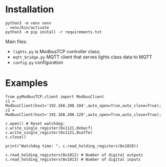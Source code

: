 Installation
============

```
python3 -m venv venv
. venv/bin/activate
python3 -m pip install -r requirements.txt
```

Main files:
  - `lights.py` is ModbusTCP controller class;
  - `mqtt_bridge.py` MQTT client that serves lights class data to MQTT
  - `config.py` configuration

Examples
========

```
from pyModbusTCP.client import ModbusClient
c1 = ModbusClient(host='192.168.200.104',auto_open=True,auto_close=True);
c2 = ModbusClient(host='192.168.200.129',auto_open=True,auto_close=True);
```

```
c.open() # Reset watchdog:
c.write_single_register(0x1121,0xbecf)
c.write_single_register(0x1121,0xaffe)
c.close()
```

```
print("Watchdog time: ", c.read_holding_registers(0x1020))
```

```
c.read_holding_registers(0x1012) # Number of digital outputs
c.read_holding_registers(0x1013) # Number of digital inputs
```
